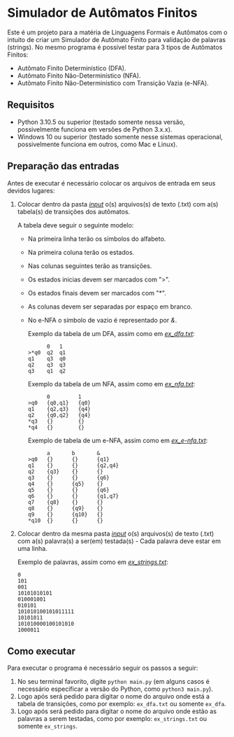 # Simulador de Autômatos Finitos

Este é um projeto para a matéria de Linguagens Formais e Autômatos com o intuito de criar um Simulador de Autômato Finito para validação de palavras (strings).
No mesmo programa é possível testar para 3 tipos de Autômatos Finitos:
  - Autômato Finito Determinístico (DFA).
  - Autômato Finito Não-Determinístico (NFA).
  - Autômato Finito Não-Determinístico com Transição Vazia (e-NFA).

## Requisitos
  - Python 3.10.5 ou superior (testado somente nessa versão, possivelmente funciona em versões de Python 3.x.x).
  - Windows 10 ou superior (testado somente nesse sistemas operacional, possivelmente funciona em outros, como Mac e Linux).
  
## Preparação das entradas
  Antes de executar é necessário colocar os arquivos de entrada em seus devidos lugares:
  
  1. Colocar dentro da pasta [*input*](input/) o(s) arquivos(s) de texto (.txt) com a(s) tabela(s) de transições dos autômatos.   
  
      A tabela deve seguir o seguinte modelo:
      - Na primeira linha terão os símbolos do alfabeto.
      - Na primeira coluna terão os estados.
      - Nas colunas seguintes terão as transições.
      - Os estados inicias devem ser marcados com ">".
      - Os estados finais devem ser marcados com "*".
      - As colunas devem ser separadas por espaço em branco.
      - No e-NFA o símbolo de vazio é representado por *&*.

        Exemplo da tabela de um DFA, assim como em [*ex_dfa.txt*](input/ex_dfa.txt):
        ```
              0	  1
        >*q0  q2  q1
        q1    q3  q0
        q2    q3  q3
        q3    q1  q2
        ```

        Exemplo da tabela de um NFA, assim como em [*ex_nfa.txt*](input/ex_nfa.txt):
        ```
              0         1
        >q0   {q0,q1}   {q0}
        q1    {q2,q3}   {q4}
        q2    {q0,q2}   {q4}
        *q3   {}        {}
        *q4   {}        {}
        ```

        Exemplo de tabela de um e-NFA, assim como em [*ex_e-nfa.txt*](input/ex_e-nfa.txt):
        ```
              a       b       &
        >q0   {}      {}      {q1}
        q1    {}      {}      {q2,q4}
        q2    {q3}    {}      {}
        q3    {}      {}      {q6}
        q4    {}      {q5}    {}
        q5    {}      {}      {q6}
        q6    {}      {}      {q1,q7}
        q7    {q8}    {}      {}
        q8    {}      {q9}    {}
        q9    {}      {q10}   {}
        *q10  {}      {}      {}
        ```
    
  2. Colocar dentro da mesma pasta [*input*](input/) o(s) arquivos(s) de texto (.txt) com a(s) palavra(s) a ser(em) testada(s)
    - Cada palavra deve estar em uma linha.
    
      Exemplo de palavras, assim como em [*ex_strings.txt*](input/ex_strings.txt):
      ```
      0
      101
      001
      10101010101
      010001001
      010101
      101010100101011111
      10101011
      101010000100101010
      1000011
      ```

## Como executar
  Para executar o programa é necessário seguir os passos a seguir:
  1. No seu terminal favorito, digite `python main.py` (em alguns casos é necessário especificar a versão do Python, como `python3 main.py`).
  2. Logo após será pedido para digitar o nome do arquivo onde está a tabela de transições, como por exemplo: `ex_dfa.txt` ou somente `ex_dfa`.
  3. Logo após será pedido para digitar o nome do arquivo onde estão as palavras a serem testadas, como por exemplo: `ex_strings.txt` ou somente `ex_strings`.
